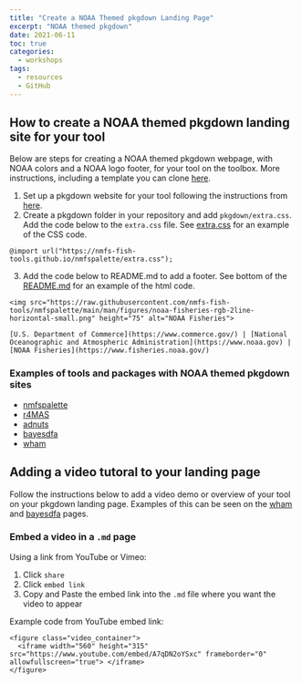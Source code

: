 ```yaml
---
title: "Create a NOAA Themed pkgdown Landing Page"
excerpt: "NOAA themed pkgdown"
date: 2021-06-11
toc: true
categories:
  - workshops
tags:
  - resources
  - GitHub
---
```


## How to create a NOAA themed pkgdown landing site for your tool

Below are steps for creating a NOAA themed pkgdown webpage, with NOAA colors and a NOAA logo footer, for your tool on the toolbox. More instructions, including a template you can clone [here](https://rverse-tutorials.github.io/RWorkflow-NWFSC-2021/week7-roxygen.html#pkgdown).

1. Set up a pkgdown website for your tool following the instructions from [here](https://pkgdown.r-lib.org/).
2. Create a pkgdown folder in your repository and add `pkgdown/extra.css`. Add the code below to the `extra.css` file. See [extra.css](https://github.com/nmfs-fish-tools/r4MAS/blob/master/pkgdown/extra.css) for an example of the CSS code.

```
@import url("https://nmfs-fish-tools.github.io/nmfspalette/extra.css");
```
3. Add the code below to README.md to add a footer. See bottom of the [README.md](https://raw.githubusercontent.com/nmfs-fish-tools/r4MAS/master/README.MD) for an example of the html code.


```
<img src="https://raw.githubusercontent.com/nmfs-fish-tools/nmfspalette/main/man/figures/noaa-fisheries-rgb-2line-horizontal-small.png" height="75" alt="NOAA Fisheries">

[U.S. Department of Commerce](https://www.commerce.gov/) | [National Oceanographic and Atmospheric Administration](https://www.noaa.gov) | [NOAA Fisheries](https://www.fisheries.noaa.gov/)
````

### Examples of tools and packages with NOAA themed pkgdown sites

- [nmfspalette](https://nmfs-general-modeling-tools.github.io/nmfspalette/)
- [r4MAS](https://nmfs-fish-tools.github.io/r4MAS/)
- [adnuts](https://cole-monnahan-noaa.github.io/adnuts/)
- [bayesdfa](https://fate-ewi.github.io/bayesdfa/)
- [wham](https://timjmiller.github.io/wham/)

## Adding a video tutoral to your landing page

Follow the instructions below to add a video demo or overview of your tool on your pkgdown landing page. Examples of this can be seen on the [wham](https://timjmiller.github.io/wham/) and [bayesdfa](https://fate-ewi.github.io/bayesdfa/) pages. 

### Embed a video in a `.md` page

Using a link from YouTube or Vimeo:
1. Click `share`
2. Click `embed link`
3. Copy and Paste the embed link into the `.md` file where you want the video to appear

Example code from YouTube embed link:
```
<figure class="video_container">
  <iframe width="560" height="315" src="https://www.youtube.com/embed/A7qDN2oYSxc" frameborder="0" allowfullscreen="true"> </iframe>
</figure>
```




